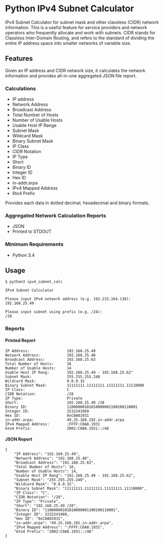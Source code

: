 Python IPv4 Subnet Calculator 
============================

IPv4 Subnet Calculator for subnet mask and other classless (CIDR) network information. 
This is a useful feature for service providers and network operators who frequently allocate and work with subnets. 
CIDR stands for Classless Inter-Domain Routing, and refers to the standard of dividing the entire IP address space 
into smaller networks of variable size.


Features
--------
Given an IP address and CIDR network size, it calculates the network information and provides all-in-one aggregated 
JSON file report.

### Calculations
 * IP address
 * Network Address
 * Broadcast Address 
 * Total Number of Hosts
 * Number of Usable Hosts
 * Usable Host IP Range
 * Subnet Mask
 * Wildcard Mask
 * Binary Subnet Mask
 * IP Class
 * CIDR Notation
 * IP Type
 * Short
 * Binary ID
 * Integer ID
 * Hex ID
 * in-addr.arpa
 * IPv4 Mapped Address
 * 6to4 Prefix
 
Provides each data in dotted decimal, hexadecimal and binary formats.

### Aggregated Network Calculation Reports
 * JSON
 * Printed to STDOUT


### Minimum Requirements
 * Python 3.4

Usage
-----

```
$ python3 ipv4_subnet_calc

IPv4 Subnet Calculator

Please input IPv4 network address (e.g. 192.233.164.138):
192.168.25.49

Please input subnet using prefix (e.g. /24):
/28  
```


### Reports

#### Printed Report
```
IP Address:                 192.168.25.49
Network Address:            192.168.25.48
Broadcast Address:          192.168.25.63
Total Number of Hosts:      16
Number of Usable Hosts:     14
Usable Host IP Rang:        192.168.25.49 - 192.168.25.62"
Subnet Mask:                255.255.255.240
Wildcard Mask:              0.0.0.15
Binary Subnet Mask:         11111111.11111111.11111111.11110000
IP Class:                   C
CIDR Notation:              /28
IP Type:                    Private
Short:                      192.168.25.49 /28
Binary ID:                  11000000101010000001100100110001
Integer ID:                 3232241969
Hex ID:                     0xC0A81931
in-addr.arpa:               49.25.168.192.in-addr.arpa
IPv4 Mapped Address:        :FFFF:C0A8.1931
6to4 Prefix:                2002:C0A8.1931::/48
```


#### JSON Report
```
{
    "IP Address": "192.168.25.49",
    "Network Address": "192.168.25.48",
    "Broadcast Address": "192.168.25.63",
    "Total Number of Hosts": 16,
    "Number of Usable Hosts": 14,
    "Usable Host IP Rang": "192.168.25.49 - 192.168.25.62",
    "Subnet Mask": "255.255.255.240",
    "Wildcard Mask": "0.0.0.15",
    "Binary Subnet Mask": "11111111.11111111.11111111.11110000",
    "IP Class": "C",
    "CIDR Notation": "/28",
    "IP Type": "Private",
    "Short": "192.168.25.49 /28",
    "Binary ID": "11000000101010000001100100110001",
    "Integer ID": 3232241969,
    "Hex ID": "0xC0A81931",
    "in-addr.arpa": "49.25.168.192.in-addr.arpa",
    "IPv4 Mapped Address": ":FFFF:C0A8.1931",
    "6to4 Prefix": "2002:C0A8.1931::/48"
}
```
